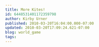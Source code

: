 ```yaml
---
title: More Kites!
id: 6448531401172359798
author: Kirby Urner
published: 2010-03-20T16:04:00.000-07:00
updated: 2010-03-20T17:09:24.621-07:00
blog: world_game
tags: 
---
```


